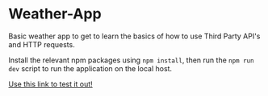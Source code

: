 # Weather-App
Basic weather app to get to learn the basics of how to use Third Party API's and HTTP requests.

Install the relevant npm packages using `npm install`, then run the `npm run dev` script to run the application on the local host.

[Use this link to test it out!](https://djimee-weather-application.herokuapp.com/ "Weather Application")
